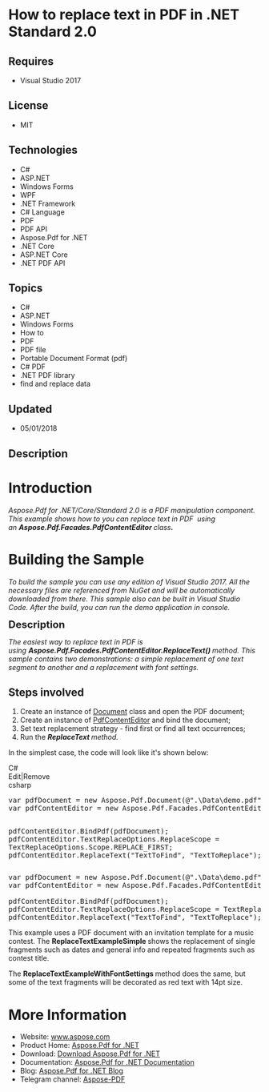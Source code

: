 # How to replace text in PDF in .NET Standard 2.0
## Requires
- Visual Studio 2017
## License
- MIT
## Technologies
- C#
- ASP.NET
- Windows Forms
- WPF
- .NET Framework
- C# Language
- PDF
- PDF API
- Aspose.Pdf for .NET
- .NET Core
- ASP.NET Core
- .NET PDF API
## Topics
- C#
- ASP.NET
- Windows Forms
- How to
- PDF
- PDF file
- Portable Document Format (pdf)
- C# PDF
- .NET PDF library
- find and replace data
## Updated
- 05/01/2018
## Description

<h1>Introduction</h1>
<p><em><span>Aspose.Pdf for .NET/Core/Standard 2.0 is a PDF manipulation component. This example shows how to you&nbsp;can replace text in PDF&nbsp; using an&nbsp;<strong>Aspose.Pdf.Facades.PdfContentEditor
</strong>class<strong>.</strong></span></em></p>
<h1>Building the Sample</h1>
<p><em><span>To build the sample you can use any edition of Visual Studio 2017. All the necessary files are referenced from NuGet and will be automatically downloaded from there. This sample also can be built in Visual Studio Code. After the build, you can
 run the demo application in console.</span></em></p>
<p><span style="font-size:20px; font-weight:bold">Description</span></p>
<p><em>The easiest way to replace text in PDF is using&nbsp;<em><strong>Aspose.Pdf.Facades.PdfContentEditor.ReplaceText()&nbsp;</strong>method.&nbsp;</em></em><em>This sample contains two demonstrations: a&nbsp;simple replacement of one text segment to another
 and a replacement with font settings.</em></p>
<h2>Steps involved</h2>
<ol>
<li>Create an instance of <a href="https://apireference.aspose.com/net/pdf/aspose.pdf/document" target="_blank">
Document</a>&nbsp;class and open the PDF document; </li><li>Create an instance of <a href="https://apireference.aspose.com/net/pdf/aspose.pdf.facades/pdfcontenteditor" target="_blank">
PdfContentEditor</a> and bind the document; </li><li>Set text replacement strategy - find first or find all text occurrences; </li><li>Run the&nbsp;<em><em><strong>ReplaceText </strong>method.</em></em> </li></ol>
<p>In the simplest case, the code will look like it's shown below:</p>
<div class="scriptcode">
<div class="pluginEditHolder" pluginCommand="mceScriptCode">
<div class="title"><span>C#</span></div>
<div class="pluginLinkHolder"><span class="pluginEditHolderLink">Edit</span>|<span class="pluginRemoveHolderLink">Remove</span></div>
<span class="hidden">csharp</span>
<pre class="hidden">var pdfDocument = new Aspose.Pdf.Document(@&quot;.\Data\demo.pdf&quot;);
var pdfContentEditor = new Aspose.Pdf.Facades.PdfContentEditor();

pdfContentEditor.BindPdf(pdfDocument);
pdfContentEditor.TextReplaceOptions.ReplaceScope = TextReplaceOptions.Scope.REPLACE_FIRST;
pdfContentEditor.ReplaceText(&quot;TextToFind&quot;, &quot;TextToReplace&quot;);</pre>
<div class="preview">
<pre class="csharp">var&nbsp;pdfDocument&nbsp;=&nbsp;<span class="cs__keyword">new</span>&nbsp;Aspose.Pdf.Document(@<span class="cs__string">&quot;.\Data\demo.pdf&quot;</span>);&nbsp;
var&nbsp;pdfContentEditor&nbsp;=&nbsp;<span class="cs__keyword">new</span>&nbsp;Aspose.Pdf.Facades.PdfContentEditor();&nbsp;
&nbsp;
pdfContentEditor.BindPdf(pdfDocument);&nbsp;
pdfContentEditor.TextReplaceOptions.ReplaceScope&nbsp;=&nbsp;TextReplaceOptions.Scope.REPLACE_FIRST;&nbsp;
pdfContentEditor.ReplaceText(<span class="cs__string">&quot;TextToFind&quot;</span>,&nbsp;<span class="cs__string">&quot;TextToReplace&quot;</span>);</pre>
</div>
</div>
</div>
<p>This example uses a PDF document with an invitation template for a music contest. The&nbsp;<strong>ReplaceTextExampleSimple&nbsp;</strong>shows the replacement of single fragments such as dates and general info and repeated fragments such as contest title.</p>
<p>The <strong>ReplaceTextExampleWithFontSettings </strong>method does the same, but some of the text fragments will be decorated as red text with 14pt size.</p>
<h1>More Information</h1>
<ul>
<li>Website:&nbsp;<a rel="nofollow" href="http://www.aspose.com/">www.aspose.com</a>
</li><li>Product Home:&nbsp;<a rel="nofollow" href="https://products.aspose.com/pdf/net">Aspose.Pdf for .NET</a>
</li><li>Download:&nbsp;<a rel="nofollow" href="https://www.nuget.org/packages/Aspose.Pdf/">Download Aspose.Pdf for .NET</a>
</li><li>Documentation:&nbsp;<a rel="nofollow" href="https://docs.aspose.com/display/pdfnet/Home">Aspose.Pdf for .NET Documentation</a>
</li><li>Blog:&nbsp;<a rel="nofollow" href="https://blog.aspose.com/category/aspose-products/aspose-pdf-product-family/">Aspose.Pdf for .NET Blog</a>
</li><li>Telegram channel:&nbsp;<a href="https://t.me/asposepdf">Aspose-PDF</a> </li></ul>
